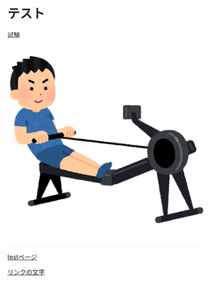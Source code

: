 # テスト

試験

![説明文]( ./a.png "ポップアップ文字") 

[testページ](./test.html) 

 [リンクの文字](https://www.google.co.jp/)
